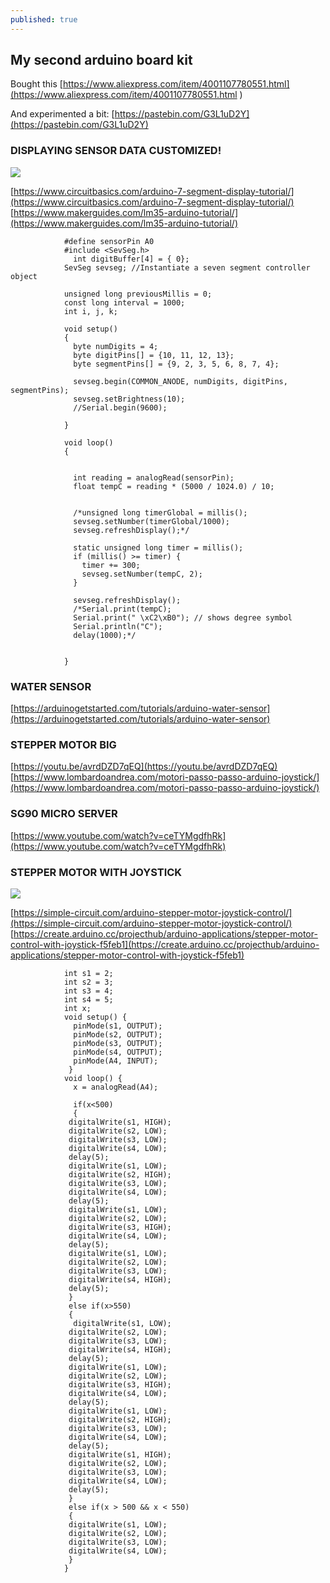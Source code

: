 ```yaml
---
published: true
---
```

## My second arduino board kit

Bought this [https://www.aliexpress.com/item/4001107780551.html](https://www.aliexpress.com/item/4001107780551.html )

And experimented a bit:
[https://pastebin.com/G3L1uD2Y](https://pastebin.com/G3L1uD2Y) 

### DISPLAYING SENSOR DATA CUSTOMIZED!
![](https://i.ibb.co/FsDVBKn/IMG-20210605-210844.jpg)

[https://www.circuitbasics.com/arduino-7-segment-display-tutorial/](https://www.circuitbasics.com/arduino-7-segment-display-tutorial/)
[https://www.makerguides.com/lm35-arduino-tutorial/](https://www.makerguides.com/lm35-arduino-tutorial/)



                #define sensorPin A0
                #include <SevSeg.h>
                  int digitBuffer[4] = { 0};
                SevSeg sevseg; //Instantiate a seven segment controller object

                unsigned long previousMillis = 0;
                const long interval = 1000;
                int i, j, k;

                void setup()
                {
                  byte numDigits = 4;
                  byte digitPins[] = {10, 11, 12, 13};
                  byte segmentPins[] = {9, 2, 3, 5, 6, 8, 7, 4};

                  sevseg.begin(COMMON_ANODE, numDigits, digitPins, segmentPins);
                  sevseg.setBrightness(10);
                  //Serial.begin(9600);

                }

                void loop()
                {


                  int reading = analogRead(sensorPin);
                  float tempC = reading * (5000 / 1024.0) / 10;


                  /*unsigned long timerGlobal = millis();
                  sevseg.setNumber(timerGlobal/1000);  
                  sevseg.refreshDisplay();*/

                  static unsigned long timer = millis();
                  if (millis() >= timer) {
                    timer += 300;
                    sevseg.setNumber(tempC, 2);
                  }

                  sevseg.refreshDisplay();
                  /*Serial.print(tempC);
                  Serial.print(" \xC2\xB0"); // shows degree symbol
                  Serial.println("C");
                  delay(1000);*/


                }
 

### WATER SENSOR
[https://arduinogetstarted.com/tutorials/arduino-water-sensor](https://arduinogetstarted.com/tutorials/arduino-water-sensor)

### STEPPER MOTOR BIG
[https://youtu.be/avrdDZD7qEQ](https://youtu.be/avrdDZD7qEQ)
[https://www.lombardoandrea.com/motori-passo-passo-arduino-joystick/](https://www.lombardoandrea.com/motori-passo-passo-arduino-joystick/)

### SG90 MICRO SERVER
[https://www.youtube.com/watch?v=ceTYMgdfhRk](https://www.youtube.com/watch?v=ceTYMgdfhRk)

### STEPPER MOTOR WITH JOYSTICK
![](https://i.ibb.co/fSGm1v1/IMG-20210608-213447.jpg)

[https://simple-circuit.com/arduino-stepper-motor-joystick-control/](https://simple-circuit.com/arduino-stepper-motor-joystick-control/)
[https://create.arduino.cc/projecthub/arduino-applications/stepper-motor-control-with-joystick-f5feb1](https://create.arduino.cc/projecthub/arduino-applications/stepper-motor-control-with-joystick-f5feb1)
 
                int s1 = 2;
                int s2 = 3;
                int s3 = 4;
                int s4 = 5;
                int x;
                void setup() {
                  pinMode(s1, OUTPUT);
                  pinMode(s2, OUTPUT);
                  pinMode(s3, OUTPUT);
                  pinMode(s4, OUTPUT);
                  pinMode(A4, INPUT);
                 }
                void loop() {
                  x = analogRead(A4);
 
                  if(x<500)
                  {
                 digitalWrite(s1, HIGH);
                 digitalWrite(s2, LOW);
                 digitalWrite(s3, LOW);
                 digitalWrite(s4, LOW);
                 delay(5);
                 digitalWrite(s1, LOW);
                 digitalWrite(s2, HIGH);
                 digitalWrite(s3, LOW);
                 digitalWrite(s4, LOW);
                 delay(5);
                 digitalWrite(s1, LOW);
                 digitalWrite(s2, LOW);
                 digitalWrite(s3, HIGH);
                 digitalWrite(s4, LOW);
                 delay(5);
                 digitalWrite(s1, LOW);
                 digitalWrite(s2, LOW);
                 digitalWrite(s3, LOW);
                 digitalWrite(s4, HIGH);
                 delay(5);
                 }
                 else if(x>550)
                 {
                  digitalWrite(s1, LOW);
                 digitalWrite(s2, LOW);
                 digitalWrite(s3, LOW);
                 digitalWrite(s4, HIGH);
                 delay(5);
                 digitalWrite(s1, LOW);
                 digitalWrite(s2, LOW);
                 digitalWrite(s3, HIGH);
                 digitalWrite(s4, LOW);
                 delay(5);
                 digitalWrite(s1, LOW);
                 digitalWrite(s2, HIGH);
                 digitalWrite(s3, LOW);
                 digitalWrite(s4, LOW);
                 delay(5);
                 digitalWrite(s1, HIGH);
                 digitalWrite(s2, LOW);
                 digitalWrite(s3, LOW);
                 digitalWrite(s4, LOW);
                 delay(5);
                 }
                 else if(x > 500 && x < 550)
                 {
                 digitalWrite(s1, LOW);
                 digitalWrite(s2, LOW);
                 digitalWrite(s3, LOW);
                 digitalWrite(s4, LOW);
                 }
                }
 

